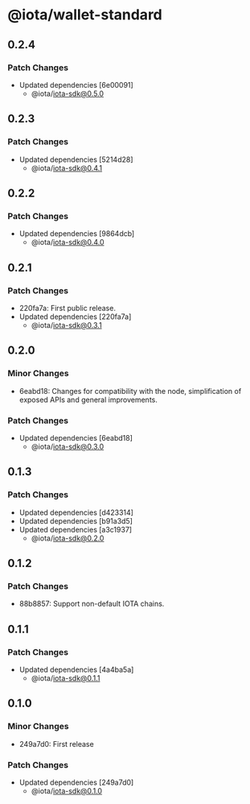 # @iota/wallet-standard

## 0.2.4

### Patch Changes

-   Updated dependencies [6e00091]
    -   @iota/iota-sdk@0.5.0

## 0.2.3

### Patch Changes

-   Updated dependencies [5214d28]
    -   @iota/iota-sdk@0.4.1

## 0.2.2

### Patch Changes

-   Updated dependencies [9864dcb]
    -   @iota/iota-sdk@0.4.0

## 0.2.1

### Patch Changes

-   220fa7a: First public release.
-   Updated dependencies [220fa7a]
    -   @iota/iota-sdk@0.3.1

## 0.2.0

### Minor Changes

-   6eabd18: Changes for compatibility with the node, simplification of exposed APIs and general
    improvements.

### Patch Changes

-   Updated dependencies [6eabd18]
    -   @iota/iota-sdk@0.3.0

## 0.1.3

### Patch Changes

-   Updated dependencies [d423314]
-   Updated dependencies [b91a3d5]
-   Updated dependencies [a3c1937]
    -   @iota/iota-sdk@0.2.0

## 0.1.2

### Patch Changes

-   88b8857: Support non-default IOTA chains.

## 0.1.1

### Patch Changes

-   Updated dependencies [4a4ba5a]
    -   @iota/iota-sdk@0.1.1

## 0.1.0

### Minor Changes

-   249a7d0: First release

### Patch Changes

-   Updated dependencies [249a7d0]
    -   @iota/iota-sdk@0.1.0
